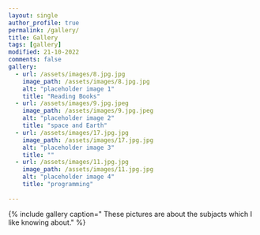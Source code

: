 ```yaml
---
layout: single
author_profile: true
permalink: /gallery/
title: Gallery
tags: [gallery]
modified: 21-10-2022
comments: false
gallery:
  - url: /assets/images/8.jpg.jpg
    image_path: /assets/images/8.jpg.jpg
    alt: "placeholder image 1"
    title: "Reading Books"
  - url: /assets/images/9.jpg.jpeg
    image_path: /assets/images/9.jpg.jpeg
    alt: "placeholder image 2"
    title: "space and Earth"
  - url: /assets/images/17.jpg.jpg
    image_path: /assets/images/17.jpg.jpg
    alt: "placeholder image 3"
    title: ""  
  - url: /assets/images/11.jpg.jpg
    image_path: /assets/images/11.jpg.jpg
    alt: "placeholder image 4"
    title: "programming"
    
---
```


{% include gallery caption=" These pictures are about the subjacts which I like knowing about." %}

